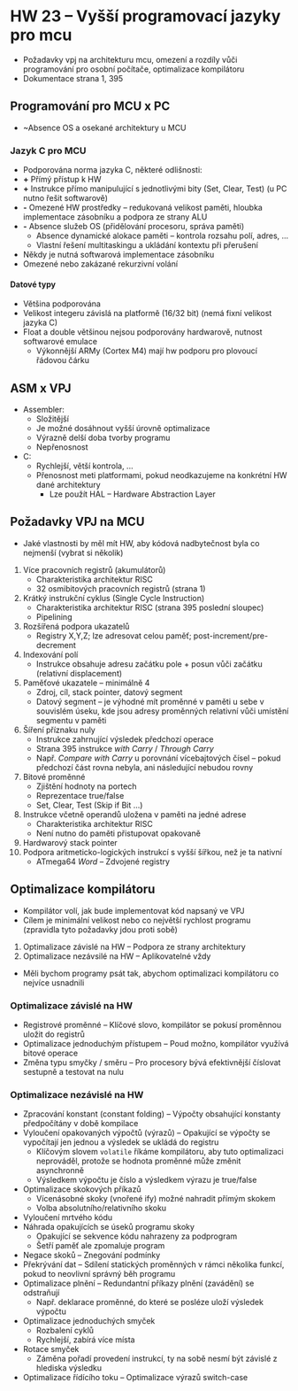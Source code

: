 # HW 23 – Vyšší programovací jazyky pro mcu

* Požadavky vpj na architekturu mcu, omezení a rozdíly vůči programování pro osobní počítače, optimalizace kompilátoru
* Dokumentace strana 1, 395

## Programování pro MCU x PC

* ~Absence OS a osekané architektury u MCU

### Jazyk C pro MCU

* Podporována norma jazyka C, některé odlišnosti:
* __+__ Přímý přístup k HW
* __+__ Instrukce přímo manipulující s jednotlivými bity (Set, Clear, Test) (u PC nutno řešit softwarově)
* __-__ Omezené HW prostředky – redukovaná velikost paměti, hloubka implementace zásobníku a podpora ze strany ALU
* __-__ Absence služeb OS (přidělování procesoru, správa paměti)
  * Absence dynamické alokace paměti – kontrola rozsahu polí, adres, ...
  * Vlastní řešení multitaskingu a ukládání kontextu při přerušení
* Někdy je nutná softwarová implementace zásobníku
* Omezené nebo zakázané rekurzivní volání

#### Datové typy

* Většina podporována
* Velikost integeru závislá na platformě (16/32 bit) (nemá fixní velikost jazyka C)
* Float a double většinou nejsou podporovány hardwarově, nutnost softwarové emulace
  * Výkonnější ARMy (Cortex M4) mají hw podporu pro plovoucí řádovou čárku

## ASM x VPJ

* Assembler:
  * Složitější
  * Je možné dosáhnout vyšší úrovně optimalizace
  * Výrazně delší doba tvorby programu
  * Nepřenosnost
* C:
  * Rychlejší, větší kontrola, ...
  * Přenosnost meti platformami, pokud neodkazujeme na konkrétní HW dané architektury
    * Lze použít HAL – Hardware Abstraction Layer

## Požadavky VPJ na MCU

* Jaké vlastnosti by měl mít HW, aby kódová nadbytečnost byla co nejmenší (vybrat si několik)

1. Více pracovních registrů (akumulátorů)
    * Charakteristika architektur RISC
    * 32 osmibitových pracovních registrů (strana 1)
2. Krátký instrukční cyklus (Single Cycle Instruction)
    * Charakteristika architektur RISC (strana 395 poslední sloupec)
    * Pipelining
3. Rozšířená podpora ukazatelů
    * Registry X,Y,Z; lze adresovat celou paměť; post-increment/pre-decrement
4. Indexování polí
    * Instrukce obsahuje adresu začátku pole + posun vůči začátku (relativní displacement)
5. Paměťové ukazatele – minimálně 4
    * Zdroj, cíl, stack pointer, datový segment
    * Datový segment – je výhodné mít proměnné v paměti u sebe v souvislém úseku, kde jsou adresy proměnných relativní vůči umístění segmentu v paměti
6. Šíření příznaku nuly
    * Instrukce zahrnující výsledek předchozí operace
    * Strana 395 instrukce _with Carry_ / _Through Carry_
    * Např. _Compare with Carry_ u porovnání vícebajtových čísel – pokud předchozí část rovna nebyla, ani následující nebudou rovny
7. Bitové proměnné
    * Zjištění hodnoty na portech
    * Reprezentace true/false
    * Set, Clear, Test (Skip if Bit ...)
8. Instrukce včetně operandů uložena v paměti na jedné adrese
    * Charakteristika architektur RISC
    * Není nutno do paměti přistupovat opakovaně
9. Hardwarový stack pointer
10. Podpora aritmeticko-logických instrukcí s vyšší šířkou, než je ta nativní
    * ATmega64 _Word_ – Zdvojené registry

## Optimalizace kompilátoru

* Kompilátor volí, jak bude implementovat kód napsaný ve VPJ
* Cílem je minimální velikost nebo co největší rychlost programu (zpravidla tyto požadavky jdou proti sobě)

1. Optimalizace závislé na HW – Podpora ze strany architektury
2. Optimalizace nezávsilé na HW – Aplikovatelné vždy

* Měli bychom programy psát tak, abychom optimalizaci kompilátoru co nejvíce usnadnili

### Optimalizace závislé na HW

* Registrové proměnné – Klíčové slovo, kompilátor se pokusí proměnnou uložit do registrů
* Optimalizace jednoduchým přístupem – Poud možno, kompilátor využívá bitové operace
* Změna typu smyčky / směru – Pro procesory bývá efektivnější číslovat sestupně a testovat na nulu

### Optimalizace nezávislé na HW

* Zpracování konstant (constant folding) – Výpočty obsahující konstanty předpočítány v době kompilace
* Vyloučení opakovaných výpočtů (výrazů) – Opakující se výpočty se vypočítají jen jednou a výsledek se ukládá do registru
  * Klíčovým slovem `volatile` říkáme kompilátoru, aby tuto optimalizaci neprováděl, protože se hodnota proměnné může změnit asynchronně
  * Výsledkem výpočtu je číslo a výsledkem výrazu je true/false
* Optimalizace skokových příkazů
  * Vícenásobné skoky (vnořené ify) možné nahradit přímým skokem
  * Volba absolutního/relativního skoku
* Vyloučení mrtvého kódu
* Náhrada opakujících se úseků programu skoky
  * Opakující se sekvence kódu nahrazeny za podprogram
  * Šetří paměť ale zpomaluje program
* Negace skoků – Znegování podmínky
* Překrývání dat – Sdílení statických proměnných v rámci několika funkcí, pokud to neovlivní správný běh programu
* Optimalizace plnění – Redundantní příkazy plnění (zavádění) se odstraňují
  * Např. deklarace proměnné, do které se posléze uloží výsledek výpočtu
* Optimalizace jednoduchých smyček
  * Rozbalení cyklů
  * Rychlejší, zabírá více místa
* Rotace smyček
  * Záměna pořadí provedení instrukcí, ty na sobě nesmí být závislé z hlediska výsledku
* Optimalizace řídícího toku – Optimalizace výrazů switch-case
